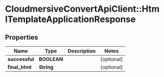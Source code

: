 # CloudmersiveConvertApiClient::HtmlTemplateApplicationResponse

## Properties
Name | Type | Description | Notes
------------ | ------------- | ------------- | -------------
**successful** | **BOOLEAN** |  | [optional] 
**final_html** | **String** |  | [optional] 



